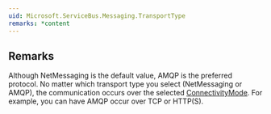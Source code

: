 ```yaml
---  
uid: Microsoft.ServiceBus.Messaging.TransportType  
remarks: *content  
---  
```

  
## Remarks  
 Although NetMessaging is the default value, AMQP is the preferred protocol. No matter which transport type you select (NetMessaging or AMQP),              the communication occurs over the selected [ConnectivityMode](assetId:///T:Microsoft.ServiceBus.ConnectivityMode?qualifyHint=False&autoUpgrade=True). For example, you can have AMQP occur over TCP or HTTP(S).